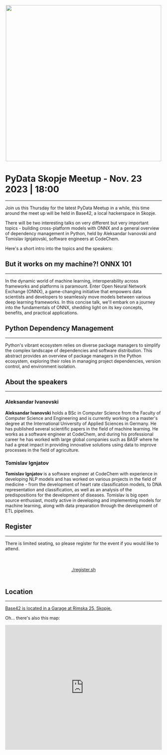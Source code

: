 
<div style="display: flex; justify-content: center;">
  <a target="_blank" href="https://forms.gle/rTiYvKdhhTso32rSA">
    <img 
      class="w-[300px]"
      style="width: 500px"
      src="/img/events/pydatanov2023-meetup.jpg" 
    />
  </a>
</div>

# PyData Skopje Meetup - Nov. 23 2023 | 18:00
----


Join us this Thursday for the latest PyData Meetup in a while, this time around the meet up will be held in Base42, a local hackerspace in Skopje.

There will be two interesting talks on very different but very important topics - building cross-platform models with ONNX and a general overview of dependency management in Python, held by Aleksandar Ivanovski and Tomislav Ignjatovski, software engineers at CodeChem.

Here's a short intro into the topics and the speakers:

## But it works on my machine?! ONNX 101

----

In the dynamic world of machine learning, interoperability across frameworks and platforms is paramount. Enter Open Neural Network Exchange (ONNX), a game-changing initiative that empowers data scientists and developers to seamlessly move models between various deep learning frameworks. In this concise talk, we'll embark on a journey into the fundamentals of ONNX, shedding light on its key concepts, benefits, and practical applications.

## Python Dependency Management
----

Python's vibrant ecosystem relies on diverse package managers to simplify the complex landscape of dependencies and software distribution. This abstract provides an overview of package managers in the Python ecosystem, exploring their roles in managing project dependencies, version control, and environment isolation.

## About the speakers
----

### Aleksandar Ivanovski
**Aleksandar Ivanovski** holds a BSc in Computer Science from the Faculty of Computer Science and Engineering and is currently working on a master's degree at the International University of Applied Sciences in
Germany. He has published several scientific papers in the field of machine learning.
He works as a software engineer at CodeChem, and during his professional career he has worked with large global companies such as BASF where he had a great impact in providing innovative solutions using data to improve processes in the field of agriculture.


### Tomislav Ignjatov
**Tomislav Ignjatov** is a software engineer at CodeChem with experience in developing NLP models and has worked on various projects in the field of medicine - from the development of heart rate classification models, to DNA representation and classification, as well as an analysis of the predispositions for the development of diseases. Tomislav is big open source enthusiast, mostly active in developing and implementing models for machine learning, along with data preparation through the development of ETL pipelines.


## Register
----

There is limited seating, so please register for the event if you would like to attend.

<center style="margin-top: 50px; margin-bottom: 50px;">
  <a target="_blank" href="https://forms.gle/rTiYvKdhhTso32rSA" class="cta-button-secondary mt-10">
    ./register.sh
  </a>
</center>

## Location
---

<a target="_blank" class="location-link" href="https://goo.gl/maps/Xs32u8UZLD2GjM3y9">
    Base42 is located in a Garage at Rimska 25, Skopje.
</a>

Oh... there's also this map:

<iframe
  class="w-full"
  height="400"
  style="border:0; width: 100%"
  loading="lazy"
  allowfullscreen
  referrerpolicy="no-referrer-when-downgrade"
  src="https://www.google.com/maps/embed/v1/place?key=AIzaSyCfx3LWmyea1kjeLAnmA2BZqxUobztiX5I
    &q=Base42,Skopje&zoom=20">
</iframe>

